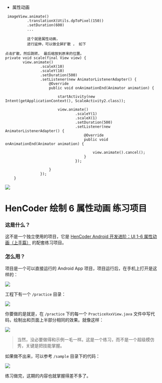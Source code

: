 
- 属性动画
```
 imageView.animate()
          .translationX(Utils.dpToPixel(150))
          .setDuration(600)
          ...

          这个就是属性动画，
          进行延伸，可以做全屏扩散 ， 如下

点击扩散，然后跳转， 最后缩放到原来的位置。
private void scale(final View view) {
        view.animate()
                .scaleX(10)
                .scaleY(10)
                .setDuration(500)
                .setListener(new AnimatorListenerAdapter() {
                    @Override
                    public void onAnimationEnd(Animator animation) {

                        startActivity(new Intent(getApplicationContext(), ScaleActivity2.class));

                        view.animate()
                                .scaleY(1)
                                .scaleX(1)
                                .setDuration(500)
                                .setListener(new AnimatorListenerAdapter() {
                                    @Override
                                    public void onAnimationEnd(Animator animation) {

                                        view.animate().cancel();
                                    }
                                });

                    }
                });
    }

```

![](images/icon.png)

HenCoder 绘制 6 属性动画 练习项目
===

### 这是什么？

这不是一个独立使用的项目，它是 [HenCoder Android 开发进阶：UI 1-6 属性动画（上手篇）](http://hencoder.com/ui-1-6) 的配套练习项目。

### 怎么用？

项目是一个可以直接运行的 Android App 项目，项目运行后，在手机上打开是这样的：

![](images/preview.png)

工程下有一个 `/practice` 目录：

![](images/project_practice.png)

你要做的是就是，在 `/practice` 下的每一个 `PracticeXxxView.java` 文件中写代码，绘制出和页面上半部分相同的效果。就像这样：

![](images/preview_after.png)

> 当然，没必要做得和示例一毛一样。这是一个练习，而不是一个超级模仿秀，关键是把技能掌握。

如果做不出来，可以参考 `/sample` 目录下的代码：

![](images/project_sample.png)

练习做完，这期的内容也就掌握得差不多了。